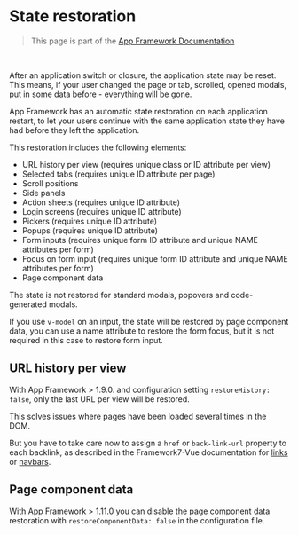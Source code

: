# State restoration

> This page is part of the [App Framework Documentation](../DOCUMENTATION.md)

<br />

After an application switch or closure, the application state may be reset. This means, if your user changed the page or tab, scrolled, opened modals, put in some data before - everything will be gone.

App Framework has an automatic state restoration on each application restart, to let your users continue with the same application state they have had before they left the application.

This restoration includes the following elements:

- URL history per view (requires unique class or ID attribute per view)
- Selected tabs (requires unique ID attribute per page)
- Scroll positions
- Side panels
- Action sheets (requires unique ID attribute)
- Login screens (requires unique ID attribute)
- Pickers (requires unique ID attribute)
- Popups (requires unique ID attribute)
- Form inputs (requires unique form ID attribute and unique NAME attributes per form)
- Focus on form input (requires unique form ID attribute and unique NAME attributes per form)
- Page component data

The state is not restored for standard modals, popovers and code-generated modals.

If you use `v-model` on an input, the state will be restored by page component data, you can use a name attribute to restore the form focus, but it is not required in this case to restore form input.

## URL history per view

With App Framework > 1.9.0. and configuration setting `restoreHistory: false`, only the last URL per view will be restored.

This solves issues where pages have been loaded several times in the DOM.

But you have to take care now to assign a `href` or `back-link-url` property to each backlink, as described in the Framework7-Vue documentation for [links](http://framework7.io/vue/link.html) or [navbars](http://framework7.io/vue/navbar.html).

## Page component data

With App Framework > 1.11.0 you can disable the page component data restoration with `restoreComponentData: false` in the configuration file.
